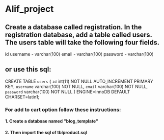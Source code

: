 # Alif_project

## Create a database called registration. In the registration database, add a table called users. The users table will take the following four fields.

id
username  -  varchar(100)
email  -  varchar(100)
password  -  varchar(100)

## or use this sql: 
CREATE TABLE `users`  (
  `id` int(11) NOT NULL AUTO_INCREMENT PRIMARY KEY, 
  `username` varchar(100) NOT NULL, 
  `email` varchar(100) NOT NULL, 
  `password` varchar(100) NOT NULL 
) ENGINE=InnoDB DEFAULT CHARSET=latin1; 


### For add to cart option follow these instructions: 
 #### 1. Create a databsae named "blog_template"
 #### 2. Then import the sql of tblproduct.sql

